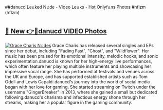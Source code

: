 ##danucd Le𝚊ked N𝚞de - Video Le𝚊ks - Hot Onlyf𝚊ns Photos #hflzm (hflzm)

# <h2><a href="https://mediaupload.pro?title=danucd&ref=9FEB">🔗 New 👉🔴danucd VIDEO Photos</a></h2>

[![Grace Charis N𝚞des](https://i.imgur.com/rIISA9y.gif)](https://mediaupload.pro?title=danucd&ref=9FEB)
Grace Charis has released several singles and EPs since her debut, including "Fading Fast", "Ghost", and "Wildflower". Her music has been praised for its emotional intensity, melodic hooks, and sonic experimentation.danucd is known for her high-energy live performances, which often feature her playing multiple instruments and showcasing her impressive vocal range. She has performed at festivals and venues across the UK and Europe, and has supported established artists such as Tom Odell and Lewis Capaldi.danucd's journey into the world of social media began with her love for gaming. She started streaming on Twitch under the username "GingerBreaker" in 2013, where she gained a small but dedicated following.danucd's charisma and infectious energy shone through her streams, making her a popular figure in the gaming community.